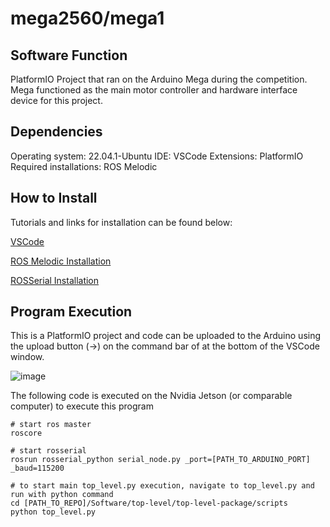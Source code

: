 # mega2560/mega1

## Software Function

PlatformIO Project that ran on the Arduino Mega during the competition. Mega functioned as the main motor controller and hardware interface device for this project.

## Dependencies

Operating system: 22.04.1-Ubuntu
IDE: VSCode
Extensions: PlatformIO
Required installations: ROS Melodic

## How to Install

Tutorials and links for installation can be found below:

[VSCode](https://code.visualstudio.com/Download)

[ROS Melodic Installation](http://wiki.ros.org/melodic/Installation/Ubuntu)

[ROSSerial Installation](https://sites.duke.edu/memscapstone/using-rosserial-to-setup-a-ros-node-on-a-teensy/)

## Program Execution

This is a PlatformIO project and code can be uploaded to the Arduino using the upload button (->) on the command bar of at the bottom of the VSCode window. 

![image](https://user-images.githubusercontent.com/30758520/235266512-2e0a4d6e-eff6-4ddb-b949-f5bebe7ae6d1.png)

The following code is executed on the Nvidia Jetson (or comparable computer) to execute this program

```
# start ros master
roscore

# start rosserial
rosrun rosserial_python serial_node.py _port=[PATH_TO_ARDUINO_PORT] _baud=115200

# to start main top_level.py execution, navigate to top_level.py and run with python command
cd [PATH_TO_REPO]/Software/top-level/top-level-package/scripts
python top_level.py
```


